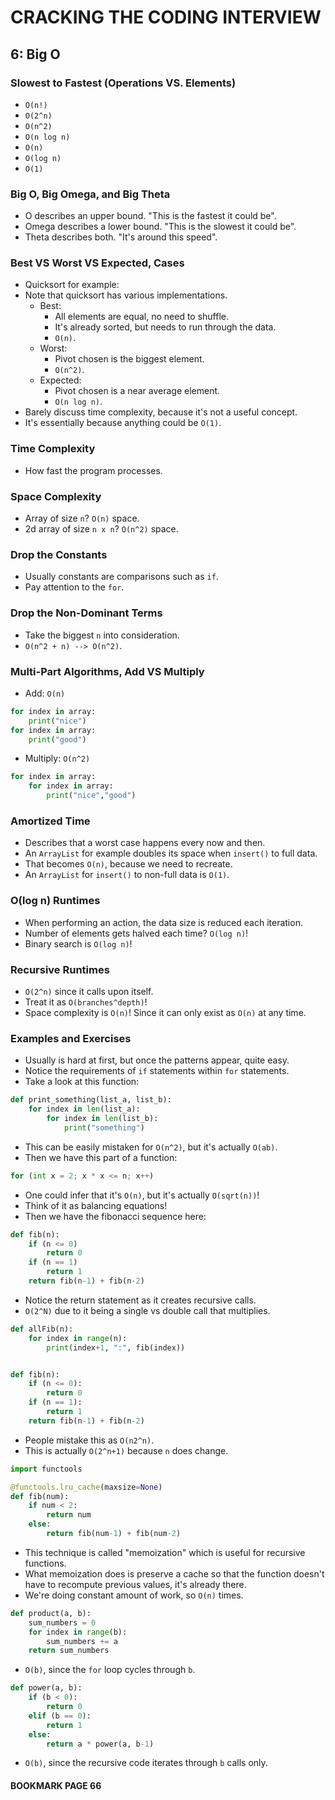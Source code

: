 # CRACKING THE CODING INTERVIEW

## 6: Big O

### Slowest to Fastest (Operations VS. Elements)

- `O(n!)`
- `O(2^n)`
- `O(n^2)`
- `O(n log n)`
- `O(n)`
- `O(log n)`
- `O(1)`

### Big O, Big Omega, and Big Theta

- O describes an upper bound. "This is the fastest it could be".
- Omega describes a lower bound. "This is the slowest it could be".
- Theta describes both. "It's around this speed".

### Best VS Worst VS Expected, Cases

- Quicksort for example:
- Note that quicksort has various implementations.
  - Best:
    - All elements are equal, no need to shuffle.
    - It's already sorted, but needs to run through the data.
    - `O(n)`.
  - Worst:
    - Pivot chosen is the biggest element.
    - `O(n^2)`.
  - Expected:
    - Pivot chosen is a near average element.
    - `O(n log n)`.
- Barely discuss time complexity, because it's not a useful concept.
- It's essentially because anything could be `O(1)`.

### Time Complexity

- How fast the program processes.

### Space Complexity

- Array of size `n`? `O(n)` space.
- 2d array of size `n x n`? `O(n^2)` space.

### Drop the Constants

- Usually constants are comparisons such as `if`.
- Pay attention to the `for`.

### Drop the Non-Dominant Terms

- Take the biggest `n` into consideration.
- `O(n^2 + n) --> O(n^2)`.

### Multi-Part Algorithms, Add VS Multiply

- Add: `O(n)`

```py
for index in array:
    print("nice")
for index in array:
    print("good")
```

- Multiply: `O(n^2)`

```py
for index in array:
    for index in array:
        print("nice","good")
```

### Amortized Time

- Describes that a worst case happens every now and then.
- An `ArrayList` for example doubles its space when `insert()` to full data.
- That becomes `O(n)`, because we need to recreate.
- An `ArrayList` for `insert()` to non-full data is `O(1)`.

### O(log n) Runtimes

- When performing an action, the data size is reduced each iteration.
- Number of elements gets halved each time? `O(log n)`!
- Binary search is `O(log n)`!

### Recursive Runtimes

- `O(2^n)` since it calls upon itself.
- Treat it as `O(branches^depth)`!
- Space complexity is `O(n)`! Since it can only exist as `O(n)` at any time.

### Examples and Exercises

- Usually is hard at first, but once the patterns appear, quite easy.
- Notice the requirements of `if` statements within `for` statements.
- Take a look at this function:

```py
def print_something(list_a, list_b):
    for index in len(list_a):
        for index in len(list_b):
            print("something")
```

- This can be easily mistaken for `O(n^2)`, but it's actually `O(ab)`.
- Then we have this part of a function:

```py
for (int x = 2; x * x <= n; x++)
```

- One could infer that it's `O(n)`, but it's actually `O(sqrt(n))`!
- Think of it as balancing equations!
- Then we have the fibonacci sequence here:

```py
def fib(n):
    if (n <= 0)
        return 0
    if (n == 1)
        return 1
    return fib(n-1) + fib(n-2)
```

- Notice the return statement as it creates recursive calls.
- `O(2^N)` due to it being a single vs double call that multiplies.

```py
def allFib(n):
    for index in range(n):
        print(index+1, ":", fib(index))


def fib(n):
    if (n <= 0):
        return 0
    if (n == 1):
        return 1
    return fib(n-1) + fib(n-2)
```

- People mistake this as `O(n2^n)`.
- This is actually `O(2^n+1)` because `n` does change.

```py
import functools

@functools.lru_cache(maxsize=None)
def fib(num):
    if num < 2:
        return num
    else:
        return fib(num-1) + fib(num-2)
```

- This technique is called "memoization" which is useful for recursive functions.
- What memoization does is preserve a cache so that the function doesn't have to recompute previous values, it's already there.
- We're doing constant amount of work, so `O(n)` times.

```py
def product(a, b):
    sum_numbers = 0
    for index in range(b):
        sum_numbers += a
    return sum_numbers
```

- `O(b)`, since the `for` loop cycles through `b`.

```py
def power(a, b):
    if (b < 0):
        return 0
    elif (b == 0):
        return 1
    else:
        return a * power(a, b-1)
```

- `O(b)`, since the recursive code iterates through `b` calls only.

#### BOOKMARK PAGE 66

